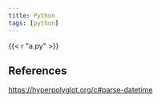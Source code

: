 ```yaml
---
title: Python
tags: [python]
---
```


{{< r "a.py" >}}

## References

<https://hyperpolyglot.org/c#parse-datetime>
